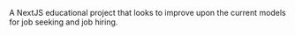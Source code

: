 A NextJS educational project that looks to improve upon the current models for job seeking and job hiring.
